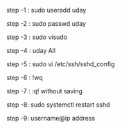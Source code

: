 step -1 : sudo useradd uday

step -2 : sudo passwd uday

step -3 : sudo visudo

step -4 : uday All

step -5 : sudo vi /etc/ssh/sshd_config

step -6 : !wq

step -7 : :q!   without saving

step -8: sudo systemctl restart sshd

step -9:  username@ip address
